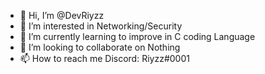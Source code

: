 - 👋 Hi, I’m @DevRiyzz
- 👀 I’m interested in Networking/Security
- 🌱 I’m currently learning to improve in C coding Language
- 💞️ I’m looking to collaborate on Nothing
- 📫 How to reach me Discord: Riyzz#0001

